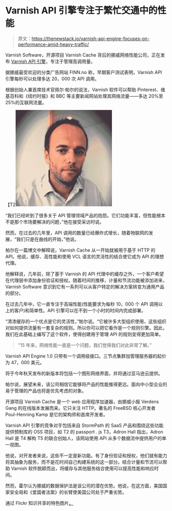 # Varnish API 引擎专注于繁忙交通中的性能

> 原文：<https://thenewstack.io/varnish-api-engine-focuses-on-performance-amid-heavy-traffic/>

Varnish Software，开源项目 Varnish Cache 背后的挪威网络性能公司，正在发布 [Varnish API 引擎](http://www.marketwired.com/press-release/varnish-software-releases-varnish-api-engine-2008252.htm)，专注于管理高调用量。

据挪威最受欢迎的分类广告网站 FINN.no 称，早期客户测试表明，Varnish API 引擎每秒可以处理多达 20，000 次 API 调用。

根据创始人兼首席技术官佩尔·帕尔的说法，Varnish 软件可以帮助 Pinterest、维基百科和《纽约时报》和 BBC 等主要新闻网站处理其网络流量——多达 20%至 25%的互联网流量。

【T2![1812f2e](img/ab30311af2cefb51cad4ba5c4bc721b3.png)

“我们已经听到了很多关于 API 管理领域产品的抱怨。它们功能丰富，但性能根本不是那个市场要解决的问题，”他在接受采访时说。

然而，在过去的几年里，API 调用的数量已经爆炸式增长，随着物联网的发展，“我们只是在曲线的开始，”他说。

帕尔在一篇博文中解释说，Varnish Cache 从一开始就被用于基于 HTTP 的 API。他说，缓存、高性能和使用 VCL 语言的灵活性的结合使它成为 API 的理想代理。

他解释说，几年前，除了基于 Varnish 的 API 代理中的缓存之外，一个客户希望在代理层中添加身份验证和授权。随着时间的推移，计量和节流功能被添加进来，Varnish Software 意识到它有一系列可以从客户特定的解决方案转变为通用产品的部分。

在过去几年中，它一直专注于高端性能(性能要求为每秒 10，000 个 API 调用以上的客户)和简单性。API 引擎可以在不到一个小时的时间内完成部署。

“清漆缓存的一个优点是它的灵活性，”帕尔说。“它被许多大型组织使用，这些组织对如何提供流量有一套复杂的规则。所以你可以把它看作是一个规则引擎。因此，我们在此基础上编写了这个软件，使得创建用于管理 API 的规则变得更加简单。

> “15 年来，网络性能一直是一个问题，我们觉得我们对此非常了解。”

Varnish API Engine 1.0 只带有一个调用级接口。三节点集群加管理服务器的起价为 47，000 美元。

将于今年秋天发布的新版本将包括一个图形网络界面，并将通过亚马逊云提供。

帕尔说，展望未来，该公司相信它能够将产品的性能推得更远。面向中小型企业的易于管理的产品也将是优先考虑的对象。

开源项目 Varnish Cache 是一个 web 应用程序加速器，由挪威小报 Verdens Gang 的在线版本发展而来。它只关注 HTTP。著名的 FreeBSD 核心开发者 Poul-Henning Kamp 是它的架构师和首席开发者。

Varnish API 引擎的竞争对手包括来自 StormPath 的 SaaS 产品和围绕这些功能提供预制库的 OSS 项目，如 T2 的 passport . js T3，Adron Hall 指出，Adron Hall 是 T4 解构 T5 的联合创始人，该网站使用 API 从多个数据流中提供用户的单一视图。

他说，对开发者来说，这些不一定是新功能。有了身份验证和授权，他们就有能力将其抽象为服务，而不是花时间自己构建系统的这一部分。结合计量和节流可以帮助 Varnish 软件脱颖而出，将缓存与其他服务结合使用可以提高性能和响应时间。

然而，霍尔认为挪威的数据保护法是该公司的潜在优势。他说，在这方面，美国国家安全局和《爱国者法案》的长臂使美国公司处于严重劣势。

通过 Flickr 知识共享的特色图片[。](https://www.flickr.com/photos/22643708@N06/4289582261/in/photolist-7x4emR-bxCtTG-7ZYm3V-7m9CB9-5JQBFf-jNKL86-c191nd-fsa5FJ-e1N3Vc-j9uRys-89fKd8-6cEQXS-nNiRzs-ku2PmV-6pMHyG-bdizii-nKsQDh-685dNg-i5zegE-GvVU5-6abUGM-nMVL7h-45gNd1-65X6PV-8WvNt4-efE3pm-4dgyr6-6DKt9B-7mak6k-7cNtgp-jKTZGV-4keKK1-54YaQp-gRypaK-fkaJWr-q4JU39-bDHcur-ihnfaJ-kg4vaF-cP8aGb-5GrFFU-dQxRst-8TRXo2-iSnUoJ-8CH215-hWpXSh-fcmVJR-nq2FMw-4Lfd9a-PKyHw)

<svg xmlns:xlink="http://www.w3.org/1999/xlink" viewBox="0 0 68 31" version="1.1"><title>Group</title> <desc>Created with Sketch.</desc></svg>